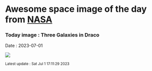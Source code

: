 
# Awesome space image of the day from [NASA](https://api.nasa.gov/)

### Today image : Three Galaxies in Draco
Date : 2023-07-01

![](https://apod.nasa.gov/apod/image/2307/DracoTrio_TeamOmicron1024.jpg)

<small>Latest update : Sat Jul  1 17:11:29 2023</small>
        